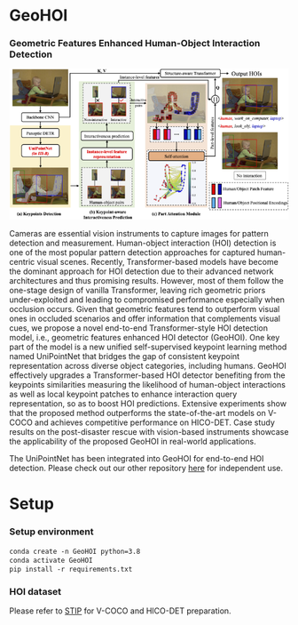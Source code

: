 # GeoHOI

### Geometric Features Enhanced Human-Object Interaction Detection

![Image text](src/Framework.png)

Cameras are essential vision instruments to capture images for pattern detection and measurement. Human-object interaction (HOI) detection is one of the most popular pattern detection approaches for captured human-centric visual scenes. Recently, Transformer-based models have become the dominant approach for HOI detection due to their advanced network architectures and thus promising results. However, most of them follow the one-stage design of vanilla Transformer, leaving rich geometric priors under-exploited and leading to compromised performance especially when occlusion occurs. Given that geometric features tend to outperform visual ones in occluded scenarios and offer information that complements visual cues, we propose a novel end-to-end Transformer-style HOI detection model, i.e., geometric features enhanced HOI detector (GeoHOI). One key part of the model is a new unified self-supervised keypoint learning method named UniPointNet that bridges the gap of consistent keypoint representation across diverse object categories, including humans. GeoHOI effectively upgrades a Transformer-based HOI detector benefiting from the keypoints similarities measuring the likelihood of human-object interactions as well as local keypoint patches to enhance interaction query representation, so as to boost HOI predictions. Extensive experiments show that the proposed method outperforms the state-of-the-art models on V-COCO and achieves competitive performance on HICO-DET. Case study results on the post-disaster rescue with vision-based instruments showcase the applicability of the proposed GeoHOI in real-world applications.

The UniPointNet has been integrated into GeoHOI for end-to-end HOI detection. Please check out our other repository [here](https://github.com/zhumanli/UniPointNet) for independent use. 

# Setup
### Setup environment
```
conda create -n GeoHOI python=3.8
conda activate GeoHOI
pip install -r requirements.txt
```
### HOI dataset
Please refer to [STIP](https://github.com/zyong812/STIP) for V-COCO and HICO-DET preparation.
